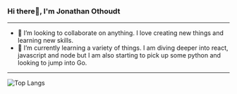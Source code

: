 ### Hi there👋, I'm Jonathan Othoudt
---

- 👯 I’m looking to collaborate on anything. I love creating new things and learning new skills.
-  🌱 I’m currently learning a variety of things. I am diving deeper into react, javascript and node but I am also starting to pick up some python and looking to jump into Go.

---
![Top Langs](https://github-readme-stats.vercel.app/api/top-langs/?username=jothoudt&langs_count=8&theme=midnight-purple)

<!--
**jothoudt/jothoudt** is a ✨ _special_ ✨ repository because its `README.md` (this file) appears on your GitHub profile.

Here are some ideas to get you started:

- 🔭 I’m currently working on ...
- 🌱 I’m currently learning ...
- 👯 I’m looking to collaborate on ...
- 🤔 I’m looking for help with ...
- 💬 Ask me about ...
- 📫 How to reach me: ...
- 😄 Pronouns: ...
- ⚡ Fun fact: ...
-->
